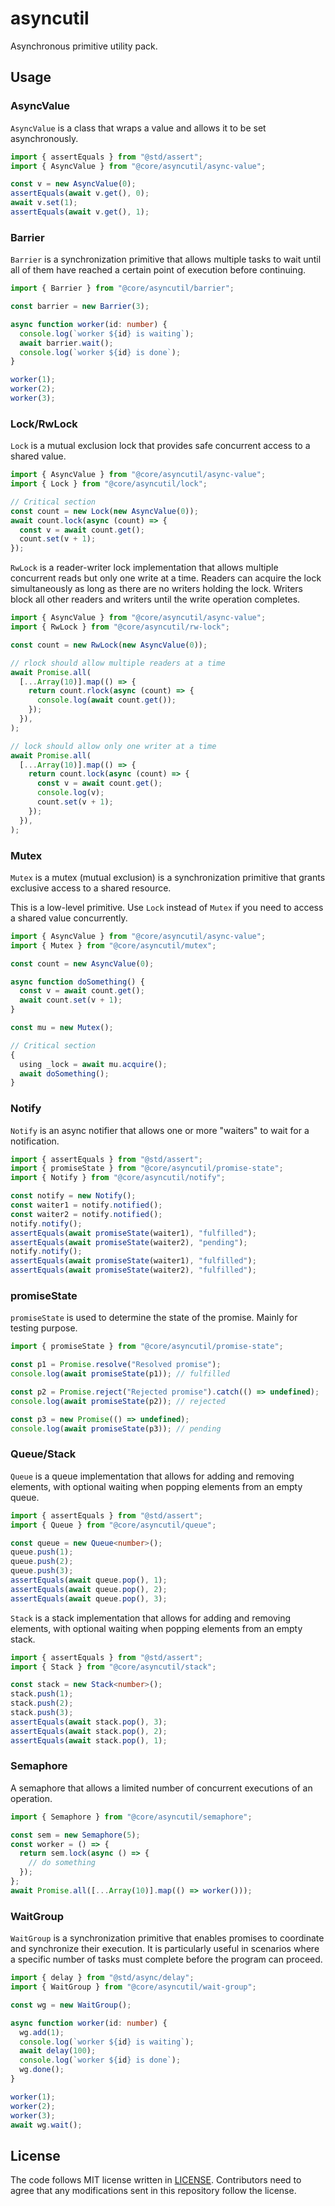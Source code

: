 # asyncutil

Asynchronous primitive utility pack.

## Usage

### AsyncValue

`AsyncValue` is a class that wraps a value and allows it to be set
asynchronously.

```ts
import { assertEquals } from "@std/assert";
import { AsyncValue } from "@core/asyncutil/async-value";

const v = new AsyncValue(0);
assertEquals(await v.get(), 0);
await v.set(1);
assertEquals(await v.get(), 1);
```

### Barrier

`Barrier` is a synchronization primitive that allows multiple tasks to wait
until all of them have reached a certain point of execution before continuing.

```ts
import { Barrier } from "@core/asyncutil/barrier";

const barrier = new Barrier(3);

async function worker(id: number) {
  console.log(`worker ${id} is waiting`);
  await barrier.wait();
  console.log(`worker ${id} is done`);
}

worker(1);
worker(2);
worker(3);
```

### Lock/RwLock

`Lock` is a mutual exclusion lock that provides safe concurrent access to a
shared value.

```ts
import { AsyncValue } from "@core/asyncutil/async-value";
import { Lock } from "@core/asyncutil/lock";

// Critical section
const count = new Lock(new AsyncValue(0));
await count.lock(async (count) => {
  const v = await count.get();
  count.set(v + 1);
});
```

`RwLock` is a reader-writer lock implementation that allows multiple concurrent
reads but only one write at a time. Readers can acquire the lock simultaneously
as long as there are no writers holding the lock. Writers block all other
readers and writers until the write operation completes.

```ts
import { AsyncValue } from "@core/asyncutil/async-value";
import { RwLock } from "@core/asyncutil/rw-lock";

const count = new RwLock(new AsyncValue(0));

// rlock should allow multiple readers at a time
await Promise.all(
  [...Array(10)].map(() => {
    return count.rlock(async (count) => {
      console.log(await count.get());
    });
  }),
);

// lock should allow only one writer at a time
await Promise.all(
  [...Array(10)].map(() => {
    return count.lock(async (count) => {
      const v = await count.get();
      console.log(v);
      count.set(v + 1);
    });
  }),
);
```

### Mutex

`Mutex` is a mutex (mutual exclusion) is a synchronization primitive that grants
exclusive access to a shared resource.

This is a low-level primitive. Use `Lock` instead of `Mutex` if you need to
access a shared value concurrently.

```ts
import { AsyncValue } from "@core/asyncutil/async-value";
import { Mutex } from "@core/asyncutil/mutex";

const count = new AsyncValue(0);

async function doSomething() {
  const v = await count.get();
  await count.set(v + 1);
}

const mu = new Mutex();

// Critical section
{
  using _lock = await mu.acquire();
  await doSomething();
}
```

### Notify

`Notify` is an async notifier that allows one or more "waiters" to wait for a
notification.

```ts
import { assertEquals } from "@std/assert";
import { promiseState } from "@core/asyncutil/promise-state";
import { Notify } from "@core/asyncutil/notify";

const notify = new Notify();
const waiter1 = notify.notified();
const waiter2 = notify.notified();
notify.notify();
assertEquals(await promiseState(waiter1), "fulfilled");
assertEquals(await promiseState(waiter2), "pending");
notify.notify();
assertEquals(await promiseState(waiter1), "fulfilled");
assertEquals(await promiseState(waiter2), "fulfilled");
```

### promiseState

`promiseState` is used to determine the state of the promise. Mainly for testing
purpose.

```typescript
import { promiseState } from "@core/asyncutil/promise-state";

const p1 = Promise.resolve("Resolved promise");
console.log(await promiseState(p1)); // fulfilled

const p2 = Promise.reject("Rejected promise").catch(() => undefined);
console.log(await promiseState(p2)); // rejected

const p3 = new Promise(() => undefined);
console.log(await promiseState(p3)); // pending
```

### Queue/Stack

`Queue` is a queue implementation that allows for adding and removing elements,
with optional waiting when popping elements from an empty queue.

```ts
import { assertEquals } from "@std/assert";
import { Queue } from "@core/asyncutil/queue";

const queue = new Queue<number>();
queue.push(1);
queue.push(2);
queue.push(3);
assertEquals(await queue.pop(), 1);
assertEquals(await queue.pop(), 2);
assertEquals(await queue.pop(), 3);
```

`Stack` is a stack implementation that allows for adding and removing elements,
with optional waiting when popping elements from an empty stack.

```ts
import { assertEquals } from "@std/assert";
import { Stack } from "@core/asyncutil/stack";

const stack = new Stack<number>();
stack.push(1);
stack.push(2);
stack.push(3);
assertEquals(await stack.pop(), 3);
assertEquals(await stack.pop(), 2);
assertEquals(await stack.pop(), 1);
```

### Semaphore

A semaphore that allows a limited number of concurrent executions of an
operation.

```ts
import { Semaphore } from "@core/asyncutil/semaphore";

const sem = new Semaphore(5);
const worker = () => {
  return sem.lock(async () => {
    // do something
  });
};
await Promise.all([...Array(10)].map(() => worker()));
```

### WaitGroup

`WaitGroup` is a synchronization primitive that enables promises to coordinate
and synchronize their execution. It is particularly useful in scenarios where a
specific number of tasks must complete before the program can proceed.

```ts
import { delay } from "@std/async/delay";
import { WaitGroup } from "@core/asyncutil/wait-group";

const wg = new WaitGroup();

async function worker(id: number) {
  wg.add(1);
  console.log(`worker ${id} is waiting`);
  await delay(100);
  console.log(`worker ${id} is done`);
  wg.done();
}

worker(1);
worker(2);
worker(3);
await wg.wait();
```

## License

The code follows MIT license written in [LICENSE](./LICENSE). Contributors need
to agree that any modifications sent in this repository follow the license.

